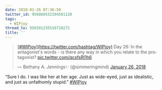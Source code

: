 ```yaml
---
date: 2018-01-26 07:36:50
twitter_id: 956868532104581120
tags:
  - WIPjoy
thread_to: 956501235510710272
title: ''
---
```


<blockquote class="twitter-tweet"><p lang="en" dir="ltr"><a href="https://twitter.com/hashtag/WIPjoy?src=hash&amp;ref_src=twsrc%5Etfw">[#WIPjoy](https://twitter.com/hashtag/WIPjoy)</a> Day 26: In the antagonist&#39;s words - is there any way in which you relate to the protagonist? <a href="https://t.co/qcsfsRI1h6">pic.twitter.com/qcsfsRI1h6</a></p>&mdash; Bethany A. Jennings✨ (@simmeringmind) <a href="https://twitter.com/simmeringmind/status/956753677636706306?ref_src=twsrc%5Etfw">January 26, 2018</a></blockquote>
<script async src="https://platform.twitter.com/widgets.js" charset="utf-8"></script>

“Sure I do. I was like her at her age. Just as wide-eyed, just as idealistic, and just as unfathomly stupid.” [#WIPjoy](https://twitter.com/hashtag/WIPjoy)
